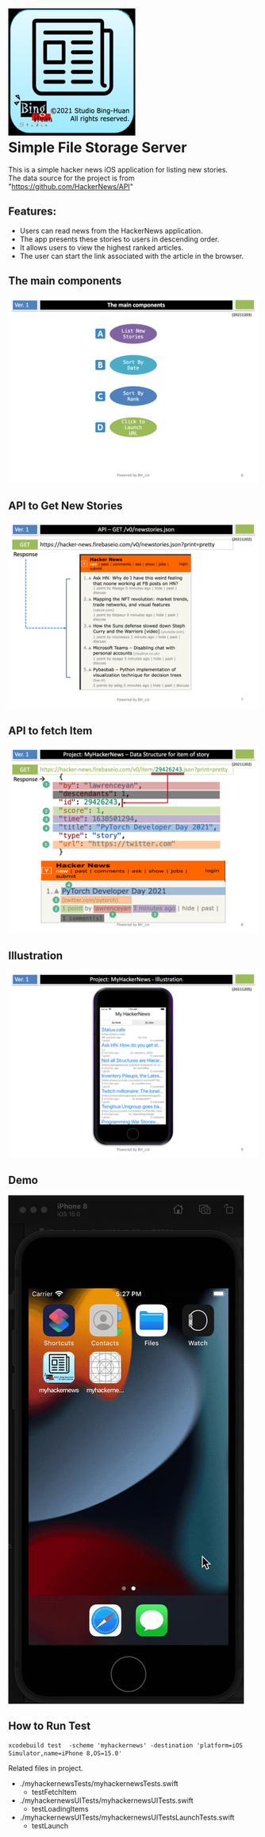![](./pictures/Icon-256.jpg)  
Simple File Storage Server
================================================

This is a simple hacker news iOS application for listing new stories.  
The data source for the project is from "https://github.com/HackerNews/API"

## Features:
- Users can read news from the HackerNews application.
- The app presents these stories to users in descending order.  
- It allows users to view the highest ranked articles.  
- The user can start the link associated with the article in the browser.  

## The main components
![](./pictures/Slide6.png)
## API to Get New Stories
![](./pictures/Slide7.png)
## API to fetch Item
![](./pictures/Slide8.png)
## Illustration
![](./pictures/Slide9.png)
## Demo 
![](./pictures/demo_20211205.gif)

## How to Run Test
```shell 
xcodebuild test  -scheme 'myhackernews' -destination 'platform=iOS Simulator,name=iPhone 8,OS=15.0'
```
Related files in project. 
- ./myhackernewsTests/myhackernewsTests.swift
  - testFetchItem
- ./myhackernewsUITests/myhackernewsUITests.swift  
  - testLoadingItems
- ./myhackernewsUITests/myhackernewsUITestsLaunchTests.swift  
  - testLaunch


